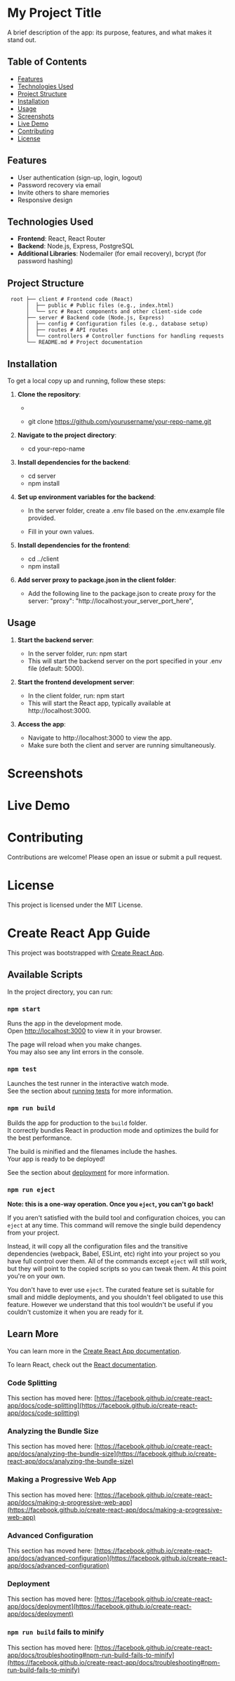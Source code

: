 # My Project Title

A brief description of the app: its purpose, features, and what makes it stand out.

## Table of Contents
- [Features](#features)
- [Technologies Used](#technologies-used)
- [Project Structure](#project-structure)
- [Installation](#installation)
- [Usage](#usage)
- [Screenshots](#screenshots)
- [Live Demo](#live-demo)
- [Contributing](#contributing)
- [License](#license)

## Features
- User authentication (sign-up, login, logout)
- Password recovery via email
- Invite others to share memories
- Responsive design

## Technologies Used
- **Frontend**: React, React Router
- **Backend**: Node.js, Express, PostgreSQL
- **Additional Libraries**: Nodemailer (for email recovery), bcrypt (for password hashing)

## Project Structure

     root ├── client # Frontend code (React)
          │  ├── public # Public files (e.g., index.html)
          │  └── src # React components and other client-side code 
          ├── server # Backend code (Node.js, Express) 
          │  ├── config # Configuration files (e.g., database setup) 
          │  ├── routes # API routes 
          │  └── controllers # Controller functions for handling requests 
          └── README.md # Project documentation


## Installation

To get a local copy up and running, follow these steps:

1. **Clone the repository**:

     - ```bash
     - git clone https://github.com/yourusername/your-repo-name.git

2. **Navigate to the project directory**:
     - cd your-repo-name

3. **Install dependencies for the backend**:

     - cd server
     - npm install

4. **Set up environment variables for the backend**:

     - In the server folder, create a .env file based on the .env.example file provided.

     - Fill in your own values.

5. **Install dependencies for the frontend**:

     - cd ../client
     - npm install

6. **Add server proxy to package.json in the client folder**:
     
     - Add the following line to the package.json to create proxy for the server:
          "proxy": "http://localhost:your_server_port_here",

## Usage

1. **Start the backend server**:

     - In the server folder, run:
          npm start
     - This will start the backend server on the port specified in your .env file
          (default: 5000).

2. **Start the frontend development server**:

     - In the client folder, run:
          npm start
     - This will start the React app, typically available at http://localhost:3000.

3. **Access the app**:
     - Navigate to http://localhost:3000 to view the app.
     - Make sure both the client and server are running simultaneously.

# Screenshots

# Live Demo

# Contributing

Contributions are welcome! Please open an issue or submit a pull request.

# License

This project is licensed under the MIT License.

# Create React App Guide

This project was bootstrapped with [Create React App](https://github.com/facebook/create-react-app).

## Available Scripts

In the project directory, you can run:

### `npm start`

Runs the app in the development mode.\
Open [http://localhost:3000](http://localhost:3000) to view it in your browser.

The page will reload when you make changes.\
You may also see any lint errors in the console.

### `npm test`

Launches the test runner in the interactive watch mode.\
See the section about [running tests](https://facebook.github.io/create-react-app/docs/running-tests) for more information.

### `npm run build`

Builds the app for production to the `build` folder.\
It correctly bundles React in production mode and optimizes the build for the best performance.

The build is minified and the filenames include the hashes.\
Your app is ready to be deployed!

See the section about [deployment](https://facebook.github.io/create-react-app/docs/deployment) for more information.

### `npm run eject`

**Note: this is a one-way operation. Once you `eject`, you can't go back!**

If you aren't satisfied with the build tool and configuration choices, you can `eject` at any time. This command will remove the single build dependency from your project.

Instead, it will copy all the configuration files and the transitive dependencies (webpack, Babel, ESLint, etc) right into your project so you have full control over them. All of the commands except `eject` will still work, but they will point to the copied scripts so you can tweak them. At this point you're on your own.

You don't have to ever use `eject`. The curated feature set is suitable for small and middle deployments, and you shouldn't feel obligated to use this feature. However we understand that this tool wouldn't be useful if you couldn't customize it when you are ready for it.

## Learn More

You can learn more in the [Create React App documentation](https://facebook.github.io/create-react-app/docs/getting-started).

To learn React, check out the [React documentation](https://reactjs.org/).

### Code Splitting

This section has moved here: [https://facebook.github.io/create-react-app/docs/code-splitting](https://facebook.github.io/create-react-app/docs/code-splitting)

### Analyzing the Bundle Size

This section has moved here: [https://facebook.github.io/create-react-app/docs/analyzing-the-bundle-size](https://facebook.github.io/create-react-app/docs/analyzing-the-bundle-size)

### Making a Progressive Web App

This section has moved here: [https://facebook.github.io/create-react-app/docs/making-a-progressive-web-app](https://facebook.github.io/create-react-app/docs/making-a-progressive-web-app)

### Advanced Configuration

This section has moved here: [https://facebook.github.io/create-react-app/docs/advanced-configuration](https://facebook.github.io/create-react-app/docs/advanced-configuration)

### Deployment

This section has moved here: [https://facebook.github.io/create-react-app/docs/deployment](https://facebook.github.io/create-react-app/docs/deployment)

### `npm run build` fails to minify

This section has moved here: [https://facebook.github.io/create-react-app/docs/troubleshooting#npm-run-build-fails-to-minify](https://facebook.github.io/create-react-app/docs/troubleshooting#npm-run-build-fails-to-minify)

